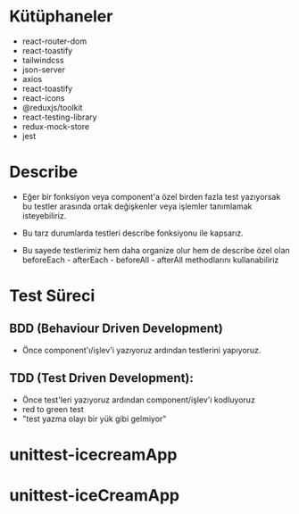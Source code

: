 # Kütüphaneler

- react-router-dom
- react-toastify
- tailwindcss
- json-server
- axios
- react-toastify
- react-icons
- @reduxjs/toolkit
- react-testing-library
- redux-mock-store
- jest

# Describe

- Eğer bir fonksiyon veya component'a özel birden fazla test yazıyorsak bu testler arasında ortak değişkenler veya işlemler tanımlamak isteyebiliriz.

- Bu tarz durumlarda testleri describe fonksiyonu ile kapsarız.

- Bu sayede testlerimiz hem daha organize olur hem de describe özel olan beforeEach - afterEach - beforeAll - afterAll methodlarını kullanabiliriz

# Test Süreci

## BDD (Behaviour Driven Development)

- Önce component'ı/işlev'i yazıyoruz ardından testlerini yapıyoruz.

## TDD (Test Driven Development):

- Önce test'leri yazıyoruz ardından component/işlev'i kodluyoruz
- red to green test
- "test yazma olayı bir yük gibi gelmiyor"
# unittest-icecreamApp
# unittest-iceCreamApp
